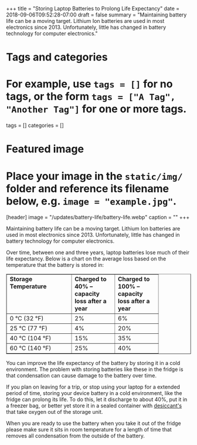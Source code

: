 +++
title = "Storing Laptop Batteries to Prolong Life Expectancy"
date = 2018-09-06T09:52:28-07:00
draft = false
summary = "Maintaining battery life can be a moving target. Lithium Ion batteries are used in most electronics since 2013. Unfortunately, little has changed in battery technology for computer electronics."
# Tags and categories
# For example, use `tags = []` for no tags, or the form `tags = ["A Tag", "Another Tag"]` for one or more tags.
tags = []
categories = []

# Featured image
# Place your image in the `static/img/` folder and reference its filename below, e.g. `image = "example.jpg"`.
[header]
image = "/updates/battery-life/battery-life.webp"
caption = ""
+++

Maintaining battery life can be a moving target. Lithium Ion batteries are used in most electronics since 2013. Unfortunately, little has changed in battery technology for computer electronics.

Over time, between one and three years, laptop batteries lose much of their life expectancy. Below is a chart on the average loss based on the temperature that the battery is stored in:

<table border="1" cellspacing="0" cellpadding="2" width="365">
<tbody>
<tr class="su-even">
<td width="160" valign="top"><strong>Storage Temperature</strong></td>
<td width="101" valign="top"><strong>Charged to 40% &ndash; capacity loss after a year</strong></td>
<td width="102" valign="top"><strong> Charged to 100% &ndash; capacity loss after a year</strong></td>
</tr>
<tr>
<td width="160" valign="top">0 &deg;C (32 &deg;F)</td>
<td width="101" valign="top">2%</td>
<td width="102" valign="top">6%</td>
</tr>
<tr class="su-even">
<td width="160" valign="top">25 &deg;C (77 &deg;F)</td>
<td width="101" valign="top">4%</td>
<td width="102" valign="top">20%</td>
</tr>
<tr>
<td width="160" valign="top">40 &deg;C (104 &deg;F)</td>
<td width="101" valign="top">15%</td>
<td width="102" valign="top">35%</td>
</tr>
<tr class="su-even">
<td width="160" valign="top">60 &deg;C (140 &deg;F)</td>
<td width="101" valign="top">25%</td>
<td width="102" valign="top">40%</td>
</tr>
</tbody>
</table>
You can improve the life expectancy of the battery by storing it in a cold environment. The problem with storing batteries like these in the fridge is that condensation can cause damage to the battery over time.

If you plan on leaving for a trip, or stop using your laptop for a extended period of time, storing your device battery in a cold environment, like the fridge can prolong its life. To do this, let it discharge to about 40%, put it in a freezer bag, or better yet store it in a sealed container with [desiccant's](https://www.amazon.com/s/?_encoding=UTF8&camp=1789&creative=390957&field-keywords=desiccant%20pack&linkCode=ur2&tag=groovyads-20&url=search-alias%3Daps) that take oxygen out of the storage unit.

When you are ready to use the battery when you take it out of the fridge please make sure it sits in room temperature for a length of time that removes all condensation from the outside of the battery.  
